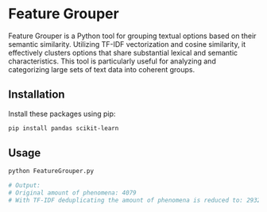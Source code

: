 # Feature Grouper

Feature Grouper is a Python tool for grouping textual options based on their semantic similarity. Utilizing TF-IDF vectorization and cosine similarity, it effectively clusters options that share substantial lexical and semantic characteristics. This tool is particularly useful for analyzing and categorizing large sets of text data into coherent groups.

## Installation

Install these packages using pip:

```bash
pip install pandas scikit-learn
```

## Usage

```bash
python FeatureGrouper.py

# Output:
# Original amount of phenomena: 4079
# With TF-IDF deduplicating the amount of phenomena is reduced to: 2932
```
